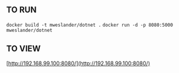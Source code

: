 ## TO RUN
`docker build -t mweslander/dotnet .`
`docker run -d -p 8080:5000 mweslander/dotnet`

## TO VIEW
[http://192.168.99.100:8080/](http://192.168.99.100:8080/)
